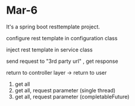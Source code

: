 # Mar-6
It's a spring boot resttemplate project.

configure rest template in configuration class

inject rest template in service class

send request to "3rd party url" , get response

return to controller layer  -> return to user
1. get all
2. get all,  request parameter (single thread)
3. get all,  request parameter (completableFuture)

